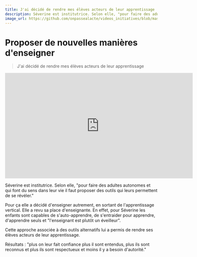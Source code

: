 ```yaml
---
title: J'ai décidé de rendre mes élèves acteurs de leur apprentissage 
description: Séverine est institutrice. Selon elle, "pour faire des adultes autonomes et qui font du sens dans leur vie il faut proposer des outils qui leur permettent de se révéler."
image_url: https://github.com/onpassealacte/videos_initiatives/blob/master/media/pedagogie_active.jpg?raw=true
---
```


# Proposer de nouvelles manières d'enseigner

> J'ai décidé de rendre mes élèves acteurs de leur apprentissage 

<iframe src="https://player.vimeo.com/video/138404573" width="620" height="348" frameborder="0" webkitallowfullscreen mozallowfullscreen allowfullscreen></iframe>

Séverine est institutrice. Selon elle, "pour faire des adultes autonomes et qui font du sens dans leur vie il faut proposer des outils qui leurs permettent de se révéler."

Pour ça elle a décidé d'enseigner autrement, en sortant de l'apprentissage vertical. Elle a revu sa place d'enseignante. En effet, pour Séverine les enfants sont capables de s'auto-apprendre, de s'entraider pour apprendre, d'apprendre seuls et "l'enseignant est plutôt un éveilleur".

Cette approche associée à des outils alternatifs lui a permis de rendre ses élèves acteurs de leur apprentissage.

Résultats : "plus on leur fait confiance plus il sont entendus, plus ils sont reconnus et plus ils sont respectueux et moins il y a besoin d'autorité."
